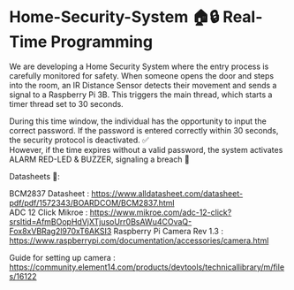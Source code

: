 # Home-Security-System 🏠🔒 Real-Time Programming


We are developing a Home Security System where the entry process is carefully monitored for safety. When someone opens the door and steps into the room, an IR Distance Sensor detects their movement and sends a signal to a Raspberry Pi 3B. This triggers the main thread, which starts a timer thread set to 30 seconds.

During this time window, the individual has the opportunity to input the correct password. If the password is entered correctly within 30 seconds, the security protocol is deactivated. ✅ <br />
However, if the time expires without a valid password, the system activates ALARM RED-LED & BUZZER, signaling a breach 🚨

Datasheets 📄:

BCM2837 Datasheet : https://www.alldatasheet.com/datasheet-pdf/pdf/1572343/BOARDCOM/BCM2837.html <br />
ADC 12 Click Mikroe : https://www.mikroe.com/adc-12-click?srsltid=AfmBOopHdVjXTjusoUrr0BsAWu4COvaQ-Fox8xVBRag2l970xT6AKSI3
Raspberry Pi Camera Rev 1.3 : https://www.raspberrypi.com/documentation/accessories/camera.html

Guide for setting up camera : https://community.element14.com/products/devtools/technicallibrary/m/files/16122
